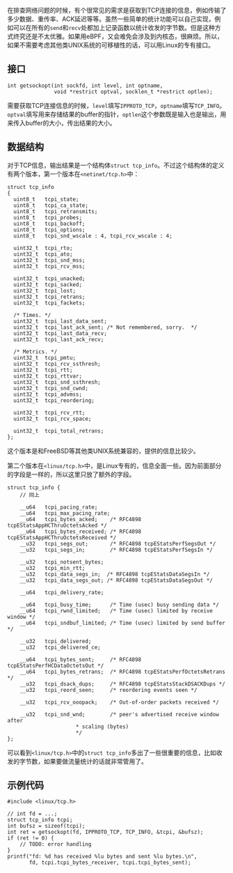 在排查网络问题的时候，有个很常见的需求是获取到TCP连接的信息，例如传输了多少数据、重传率、ACK延迟等等。虽然一些简单的统计功能可以自己实现，例如可以在所有的`send`和`recv`处都加上记录函数以统计收发的字节数。但是这种方式终究还是不太优雅。如果用eBPF，又会难免会涉及到内核态，很麻烦。所以，如果不需要考虑其他类UNIX系统的可移植性的话，可以用Linux的专有接口。

## 接口

```
int getsockopt(int sockfd, int level, int optname,
               void *restrict optval, socklen_t *restrict optlen);
```

需要获取TCP连接信息的时候，`level`填写`IPPROTO_TCP`，`optname`填写`TCP_INFO`。`optval`填写用来存储结果的buffer的指针，`optlen`这个参数既是输入也是输出，用来传入buffer的大小，传出结果的大小。

## 数据结构

对于TCP信息，输出结果是一个结构体`struct tcp_info`。不过这个结构体的定义有两个版本，第一个版本在`<netinet/tcp.h>`中：

```
struct tcp_info
{
  uint8_t	tcpi_state;
  uint8_t	tcpi_ca_state;
  uint8_t	tcpi_retransmits;
  uint8_t	tcpi_probes;
  uint8_t	tcpi_backoff;
  uint8_t	tcpi_options;
  uint8_t	tcpi_snd_wscale : 4, tcpi_rcv_wscale : 4;

  uint32_t	tcpi_rto;
  uint32_t	tcpi_ato;
  uint32_t	tcpi_snd_mss;
  uint32_t	tcpi_rcv_mss;

  uint32_t	tcpi_unacked;
  uint32_t	tcpi_sacked;
  uint32_t	tcpi_lost;
  uint32_t	tcpi_retrans;
  uint32_t	tcpi_fackets;

  /* Times. */
  uint32_t	tcpi_last_data_sent;
  uint32_t	tcpi_last_ack_sent;	/* Not remembered, sorry.  */
  uint32_t	tcpi_last_data_recv;
  uint32_t	tcpi_last_ack_recv;

  /* Metrics. */
  uint32_t	tcpi_pmtu;
  uint32_t	tcpi_rcv_ssthresh;
  uint32_t	tcpi_rtt;
  uint32_t	tcpi_rttvar;
  uint32_t	tcpi_snd_ssthresh;
  uint32_t	tcpi_snd_cwnd;
  uint32_t	tcpi_advmss;
  uint32_t	tcpi_reordering;

  uint32_t	tcpi_rcv_rtt;
  uint32_t	tcpi_rcv_space;

  uint32_t	tcpi_total_retrans;
};
```

这个版本是和FreeBSD等其他类UNIX系统兼容的，提供的信息比较少。

第二个版本在`<linux/tcp.h>`中，是Linux专有的，信息全面一些。因为前面部分的字段是一样的，所以这里只放了额外的字段。

```
struct tcp_info {
    // 同上

	__u64	tcpi_pacing_rate;
	__u64	tcpi_max_pacing_rate;
	__u64	tcpi_bytes_acked;    /* RFC4898 tcpEStatsAppHCThruOctetsAcked */
	__u64	tcpi_bytes_received; /* RFC4898 tcpEStatsAppHCThruOctetsReceived */
	__u32	tcpi_segs_out;	     /* RFC4898 tcpEStatsPerfSegsOut */
	__u32	tcpi_segs_in;	     /* RFC4898 tcpEStatsPerfSegsIn */

	__u32	tcpi_notsent_bytes;
	__u32	tcpi_min_rtt;
	__u32	tcpi_data_segs_in;	/* RFC4898 tcpEStatsDataSegsIn */
	__u32	tcpi_data_segs_out;	/* RFC4898 tcpEStatsDataSegsOut */

	__u64   tcpi_delivery_rate;

	__u64	tcpi_busy_time;      /* Time (usec) busy sending data */
	__u64	tcpi_rwnd_limited;   /* Time (usec) limited by receive window */
	__u64	tcpi_sndbuf_limited; /* Time (usec) limited by send buffer */

	__u32	tcpi_delivered;
	__u32	tcpi_delivered_ce;

	__u64	tcpi_bytes_sent;     /* RFC4898 tcpEStatsPerfHCDataOctetsOut */
	__u64	tcpi_bytes_retrans;  /* RFC4898 tcpEStatsPerfOctetsRetrans */
	__u32	tcpi_dsack_dups;     /* RFC4898 tcpEStatsStackDSACKDups */
	__u32	tcpi_reord_seen;     /* reordering events seen */

	__u32	tcpi_rcv_ooopack;    /* Out-of-order packets received */

	__u32	tcpi_snd_wnd;	     /* peer's advertised receive window after
				      * scaling (bytes)
				      */
};
```

可以看到`<linux/tcp.h>`中的`struct tcp_info`多出了一些很重要的信息，比如收发的字节数，如果要做流量统计的话就非常管用了。

## 示例代码

```
#include <linux/tcp.h>

// int fd = ...;
struct tcp_info tcpi;
int bufsz = sizeof(tcpi);
int ret = getsockopt(fd, IPPROTO_TCP, TCP_INFO, &tcpi, &bufsz);
if (ret != 0) {
    // TODO: error handling
}
printf("fd: %d has received %lu bytes and sent %lu bytes.\n",
       fd, tcpi.tcpi_bytes_receiver, tcpi.tcpi_bytes_sent);
```

